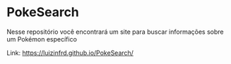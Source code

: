 # PokeSearch
Nesse repositório você encontrará um site para buscar informações sobre um Pokémon específico


Link: https://luizinfrd.github.io/PokeSearch/
